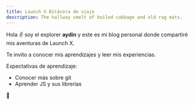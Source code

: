 ```yaml
---
title: Launch X Bitácora de viaje
description: The hallway smelt of boiled cabbage and old rag mats.
---
```


Hola ✌️  soy el explorer **aydin** y este es mi blog personal donde compartiré mis aventuras de Launch X.

Te invito a conocer mis aprendizajes y leer mis experiencias.

Expectativas de aprendizaje:
- Conocer más sobre git
- Aprender JS y sus librerías


🚀

